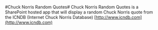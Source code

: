 #Chuck Norris Random Quotes#
Chuck Norris Random Quotes is a SharePoint hosted app that will display a random Chuck Norris quote from the ICNDB (Internet Chuck Norris Database) [http://www.icndb.com](http://www.icndb.com)
